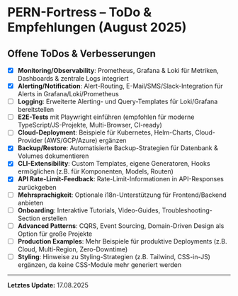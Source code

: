 # PERN-Fortress – ToDo & Empfehlungen (August 2025)

## Offene ToDos & Verbesserungen

- [x] **Monitoring/Observability**: Prometheus, Grafana & Loki für Metriken, Dashboards & zentrale Logs integriert
- [x] **Alerting/Notification**: Alert-Routing, E-Mail/SMS/Slack-Integration für Alerts in Grafana/Loki/Prometheus
- [ ] **Logging**: Erweiterte Alerting- und Query-Templates für Loki/Grafana bereitstellen
- [ ] **E2E-Tests** mit Playwright einführen (empfohlen für moderne TypeScript/JS-Projekte, Multi-Browser, CI-ready)
- [ ] **Cloud-Deployment**: Beispiele für Kubernetes, Helm-Charts, Cloud-Provider (AWS/GCP/Azure) ergänzen
- [x] **Backup/Restore**: Automatisierte Backup-Strategien für Datenbank & Volumes dokumentieren
- [x] **CLI-Extensibility**: Custom Templates, eigene Generatoren, Hooks ermöglichen (z.B. für Komponenten, Models, Routen)
- [x] **API Rate-Limit-Feedback**: Rate-Limit-Informationen in API-Responses zurückgeben
- [ ] **Mehrsprachigkeit**: Optionale i18n-Unterstützung für Frontend/Backend anbieten
- [ ] **Onboarding**: Interaktive Tutorials, Video-Guides, Troubleshooting-Section erstellen
- [ ] **Advanced Patterns**: CQRS, Event Sourcing, Domain-Driven Design als Option für große Projekte
- [ ] **Production Examples**: Mehr Beispiele für produktive Deployments (z.B. Cloud, Multi-Region, Zero-Downtime)
- [ ] **Styling**: Hinweise zu Styling-Strategien (z.B. Tailwind, CSS-in-JS) ergänzen, da keine CSS-Module mehr generiert werden

---

**Letztes Update:** 17.08.2025
